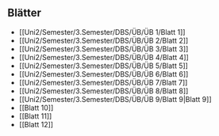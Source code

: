 
## Blätter
- [[Uni2/Semester/3.Semester/DBS/ÜB/ÜB 1/Blatt 1]]
- [[Uni2/Semester/3.Semester/DBS/ÜB/ÜB 2/Blatt 2]]
- [[Uni2/Semester/3.Semester/DBS/ÜB/ÜB 3/Blatt 3]]
- [[Uni2/Semester/3.Semester/DBS/ÜB/ÜB 4/Blatt 4]]
- [[Uni2/Semester/3.Semester/DBS/ÜB/ÜB 5/Blatt 5]]
- [[Uni2/Semester/3.Semester/DBS/ÜB/ÜB 6/Blatt 6]]
- [[Uni2/Semester/3.Semester/DBS/ÜB/ÜB 7/Blatt 7]]
- [[Uni2/Semester/3.Semester/DBS/ÜB/ÜB 8/Blatt 8]]
- [[Uni2/Semester/3.Semester/DBS/ÜB/ÜB 9/Blatt 9|Blatt 9]]
- [[Blatt 10]]
- [[Blatt 11]]
- [[Blatt 12]]


